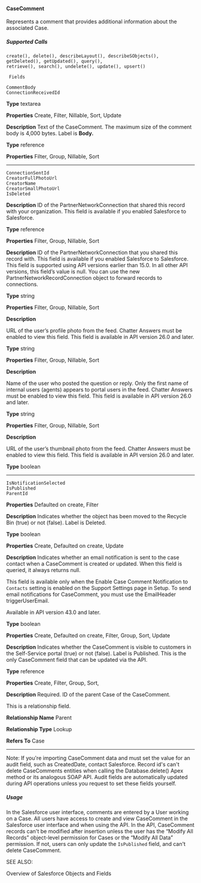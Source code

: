 #### CaseComment

Represents a comment that provides additional information about the associated Case.

##### Supported Calls
```
create(), delete(), describeLayout(), describeSObjects(), getDeleted(), getUpdated(), query(),
retrieve(), search(), undelete(), update(), upsert()

 Fields

```
```
CommentBody
ConnectionReceivedId

```

**Type**
textarea

**Properties**
Create, Filter, Nillable, Sort, Update

**Description**
Text of the CaseComment. The maximum size of the comment body is 4,000 bytes. Label is
**Body.**

**Type**
reference

**Properties**
Filter, Group, Nillable, Sort


-----

```
ConnectionSentId
CreatorFullPhotoUrl
CreatorName
CreatorSmallPhotoUrl
IsDeleted

```

**Description**
ID of the PartnerNetworkConnection that shared this record with your organization. This
field is available if you enabled Salesforce to Salesforce.

**Type**
reference

**Properties**
Filter, Group, Nillable, Sort

**Description**
ID of the PartnerNetworkConnection that you shared this record with. This field is available
if you enabled Salesforce to Salesforce. This field is supported using API versions earlier than
15.0. In all other API versions, this field’s value is null. You can use the new
PartnerNetworkRecordConnection object to forward records to connections.

**Type**
string

**Properties**
Filter, Group, Nillable, Sort

**Description**

URL of the user’s profile photo from the feed. Chatter Answers must be enabled to view this
field. This field is available in API version 26.0 and later.

**Type**
string

**Properties**
Filter, Group, Nillable, Sort

**Description**

Name of the user who posted the question or reply. Only the first name of internal users
(agents) appears to portal users in the feed. Chatter Answers must be enabled to view this
field. This field is available in API version 26.0 and later.

**Type**
string

**Properties**
Filter, Group, Nillable, Sort

**Description**

URL of the user’s thumbnail photo from the feed. Chatter Answers must be enabled to view
this field. This field is available in API version 26.0 and later.

**Type**
boolean


-----

```
IsNotificationSelected
IsPublished
ParentId

```

**Properties**
Defaulted on create, Filter

**Description**
Indicates whether the object has been moved to the Recycle Bin (true) or not (false).
Label is Deleted.

**Type**
boolean

**Properties**
Create, Defaulted on create, Update

**Description**
Indicates whether an email notification is sent to the case contact when a CaseComment is
created or updated. When this field is queried, it always returns null.

This field is available only when the Enable Case Comment Notification to
`Contacts` setting is enabled on the Support Settings page in Setup. To send email
notifications for CaseComment, you must use the EmailHeader triggerUserEmail.

Available in API version 43.0 and later.

**Type**
boolean

**Properties**
Create, Defaulted on create, Filter, Group, Sort, Update

**Description**
Indicates whether the CaseComment is visible to customers in the Self-Service portal (true)
or not (false). Label is Published. This is the only CaseComment field that can be updated
via the API.

**Type**
reference

**Properties**
Create, Filter, Group, Sort,

**Description**
Required. ID of the parent Case of the CaseComment.

This is a relationship field.

**Relationship Name**
Parent

**Relationship Type**
Lookup

**Refers To**
Case


-----

Note: If you're importing CaseComment data and must set the value for an audit field, such as CreatedDate, contact Salesforce.
Record id's can't delete CaseComments entities when calling the Database.delete() Apex method or its analogous SOAP API. Audit
fields are automatically updated during API operations unless you request to set these fields yourself.

##### Usage

In the Salesforce user interface, comments are entered by a User working on a Case. All users have access to create and view CaseComment
in the Salesforce user interface and when using the API. In the API, CaseComment records can't be modified after insertion unless the
user has the “Modify All Records” object-level permission for Cases or the “Modify All Data” permission. If not, users can only update the
`IsPublished` field, and can't delete CaseComment.

SEE ALSO:

Overview of Salesforce Objects and Fields
